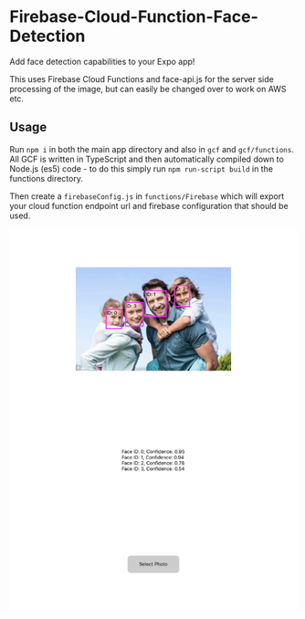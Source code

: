 # Firebase-Cloud-Function-Face-Detection
Add face detection capabilities to your Expo app!

This uses Firebase Cloud Functions and face-api.js for the server side processing of the image, but can easily be changed over to work on AWS etc.

## Usage

Run `npm i` in both the main app directory and also in `gcf` and `gcf/functions`. All GCF is written in TypeScript and then automatically compiled down to Node.js (es5) code - to do this simply run `npm run-script build` in the functions directory.

Then create a `firebaseConfig.js` in `functions/Firebase` which will export your cloud function endpoint url and firebase configuration that should be used.

![Example detection result](https://github.com/thomas-coldwell/Firebase-Cloud-Function-Face-Detection/blob/master/images/example.png)
